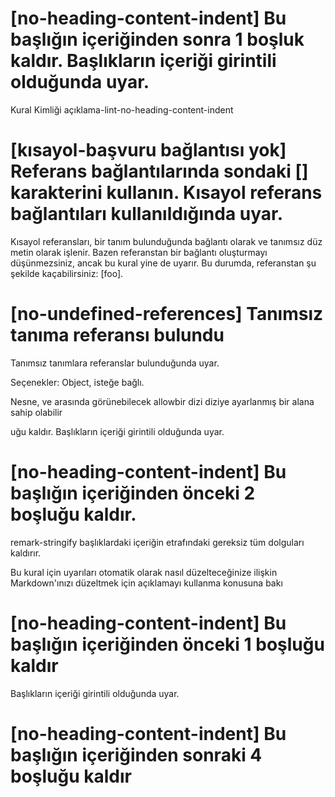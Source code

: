 #  [no-heading-content-indent] Bu başlığın içeriğinden sonra 1 boşluk kaldır. Başlıkların içeriği girintili olduğunda uyar.      
Kural Kimliği
açıklama-lint-no-heading-content-indent
#   [kısayol-başvuru bağlantısı yok] Referans bağlantılarında sondaki [] karakterini kullanın. Kısayol referans bağlantıları kullanıldığında uyar.  

Kısayol referansları, bir tanım bulunduğunda bağlantı olarak ve
tanımsız düz metin olarak işlenir.
Bazen referanstan bir bağlantı oluşturmayı düşünmezsiniz, ancak bu
kural yine de uyarır.
Bu durumda, referanstan şu şekilde kaçabilirsiniz: \[foo].
 #   [no-undefined-references] Tanımsız tanıma referansı bulundu
 Tanımsız tanımlara referanslar bulunduğunda uyar.

Seçenekler: Object, isteğe bağlı.

Nesne, ve arasında görünebilecek allowbir dizi diziye ayarlanmış bir alana sahip olabilir 

uğu kaldır. Başlıkların içeriği girintili olduğunda uyar.  
#   [no-heading-content-indent] Bu başlığın içeriğinden önceki 2 boşluğu kaldır.
remark-stringify
başlıklardaki içeriğin etrafındaki gereksiz tüm dolguları kaldırır.

Bu kural için uyarıları otomatik olarak nasıl düzelteceğinize ilişkin Markdown'ınızı düzeltmek için açıklamayı kullanma konusuna bakı
#   [no-heading-content-indent] Bu başlığın içeriğinden önceki 1 boşluğu kaldır
Başlıkların içeriği girintili olduğunda uyar.
#   [no-heading-content-indent] Bu başlığın içeriğinden sonraki 4 boşluğu kaldır
